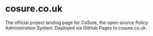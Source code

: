 # cosure.co.uk
The official project landing page for CoSure, the open-source Policy Administration System. Deployed via GitHub Pages to cosure.co.uk.
